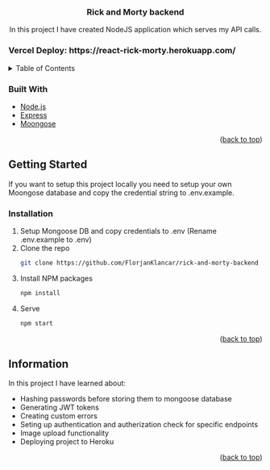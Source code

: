 <div id="top"></div>

<h3 align="center">Rick and Morty backend</h3>
  <p align="center">
    In this project I have created NodeJS application which serves my API calls.
 
  </p>
</div>

<h3>Vercel Deploy: https://react-rick-morty.herokuapp.com/</h3>

<!-- TABLE OF CONTENTS -->
<details>
  <summary>Table of Contents</summary>
  <ol>
    <li>
      <a href="#about-the-project">About The Project</a>
      <ul>
        <li><a href="#built-with">Built With</a></li>
      </ul>
    </li>
    <li>
      <a href="#getting-started">Getting Started</a>
      <ul>
        <li><a href="#installation">Installation</a></li>
      </ul>
    </li>
    <li><a href="#information">Information</a></li>
  </ol>
</details>




### Built With

* [Node.js](https://nodejs.org/en/)
* [Express](https://expressjs.com/)
* [Moongose](https://mongoosejs.com/)


<p align="right">(<a href="#top">back to top</a>)</p>



<!-- GETTING STARTED -->
## Getting Started

If you want to setup this project locally you need to setup your own Moongose database and copy the credential string to .env.example.

### Installation

1. Setup Mongoose DB and copy credentials to .env (Rename .env.example to .env)
2. Clone the repo
   ```sh
   git clone https://github.com/FlorjanKlancar/rick-and-morty-backend
   ```
3. Install NPM packages
   ```sh
   npm install
   ```
4. Serve
    ```sh
    npm start
    ```

<p align="right">(<a href="#top">back to top</a>)</p>



## Information
In this project I have learned about:
* Hashing passwords before storing them to mongoose database
* Generating JWT tokens
* Creating custom errors
* Seting up authentication and autherization check for specific endpoints
* Image upload functionality
* Deploying project to Heroku


<p align="right">(<a href="#top">back to top</a>)</p>
